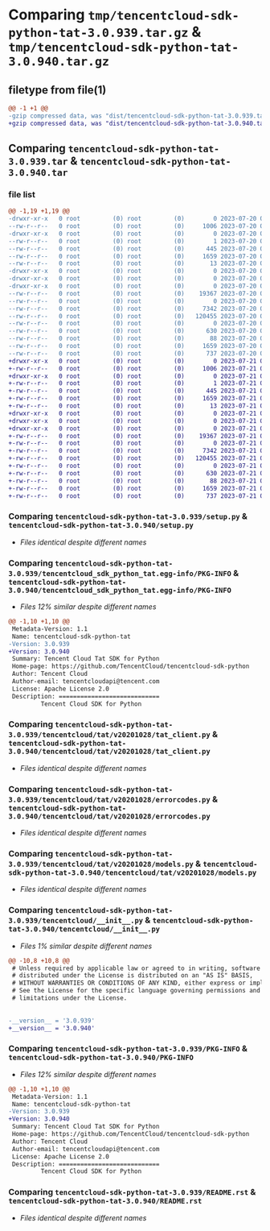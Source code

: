 # Comparing `tmp/tencentcloud-sdk-python-tat-3.0.939.tar.gz` & `tmp/tencentcloud-sdk-python-tat-3.0.940.tar.gz`

## filetype from file(1)

```diff
@@ -1 +1 @@
-gzip compressed data, was "dist/tencentcloud-sdk-python-tat-3.0.939.tar", last modified: Thu Jul 20 00:33:31 2023, max compression
+gzip compressed data, was "dist/tencentcloud-sdk-python-tat-3.0.940.tar", last modified: Fri Jul 21 00:49:34 2023, max compression
```

## Comparing `tencentcloud-sdk-python-tat-3.0.939.tar` & `tencentcloud-sdk-python-tat-3.0.940.tar`

### file list

```diff
@@ -1,19 +1,19 @@
-drwxr-xr-x   0 root         (0) root         (0)        0 2023-07-20 00:33:31.000000 tencentcloud-sdk-python-tat-3.0.939/
--rw-r--r--   0 root         (0) root         (0)     1006 2023-07-20 00:33:31.000000 tencentcloud-sdk-python-tat-3.0.939/setup.py
-drwxr-xr-x   0 root         (0) root         (0)        0 2023-07-20 00:33:31.000000 tencentcloud-sdk-python-tat-3.0.939/tencentcloud_sdk_python_tat.egg-info/
--rw-r--r--   0 root         (0) root         (0)        1 2023-07-20 00:33:31.000000 tencentcloud-sdk-python-tat-3.0.939/tencentcloud_sdk_python_tat.egg-info/dependency_links.txt
--rw-r--r--   0 root         (0) root         (0)      445 2023-07-20 00:33:31.000000 tencentcloud-sdk-python-tat-3.0.939/tencentcloud_sdk_python_tat.egg-info/SOURCES.txt
--rw-r--r--   0 root         (0) root         (0)     1659 2023-07-20 00:33:31.000000 tencentcloud-sdk-python-tat-3.0.939/tencentcloud_sdk_python_tat.egg-info/PKG-INFO
--rw-r--r--   0 root         (0) root         (0)       13 2023-07-20 00:33:31.000000 tencentcloud-sdk-python-tat-3.0.939/tencentcloud_sdk_python_tat.egg-info/top_level.txt
-drwxr-xr-x   0 root         (0) root         (0)        0 2023-07-20 00:33:31.000000 tencentcloud-sdk-python-tat-3.0.939/tencentcloud/
-drwxr-xr-x   0 root         (0) root         (0)        0 2023-07-20 00:33:31.000000 tencentcloud-sdk-python-tat-3.0.939/tencentcloud/tat/
-drwxr-xr-x   0 root         (0) root         (0)        0 2023-07-20 00:33:31.000000 tencentcloud-sdk-python-tat-3.0.939/tencentcloud/tat/v20201028/
--rw-r--r--   0 root         (0) root         (0)    19367 2023-07-20 00:33:31.000000 tencentcloud-sdk-python-tat-3.0.939/tencentcloud/tat/v20201028/tat_client.py
--rw-r--r--   0 root         (0) root         (0)        0 2023-07-20 00:33:31.000000 tencentcloud-sdk-python-tat-3.0.939/tencentcloud/tat/v20201028/__init__.py
--rw-r--r--   0 root         (0) root         (0)     7342 2023-07-20 00:33:31.000000 tencentcloud-sdk-python-tat-3.0.939/tencentcloud/tat/v20201028/errorcodes.py
--rw-r--r--   0 root         (0) root         (0)   120455 2023-07-20 00:33:31.000000 tencentcloud-sdk-python-tat-3.0.939/tencentcloud/tat/v20201028/models.py
--rw-r--r--   0 root         (0) root         (0)        0 2023-07-20 00:33:31.000000 tencentcloud-sdk-python-tat-3.0.939/tencentcloud/tat/__init__.py
--rw-r--r--   0 root         (0) root         (0)      630 2023-07-20 00:33:31.000000 tencentcloud-sdk-python-tat-3.0.939/tencentcloud/__init__.py
--rw-r--r--   0 root         (0) root         (0)       88 2023-07-20 00:33:31.000000 tencentcloud-sdk-python-tat-3.0.939/setup.cfg
--rw-r--r--   0 root         (0) root         (0)     1659 2023-07-20 00:33:31.000000 tencentcloud-sdk-python-tat-3.0.939/PKG-INFO
--rw-r--r--   0 root         (0) root         (0)      737 2023-07-20 00:33:31.000000 tencentcloud-sdk-python-tat-3.0.939/README.rst
+drwxr-xr-x   0 root         (0) root         (0)        0 2023-07-21 00:49:34.000000 tencentcloud-sdk-python-tat-3.0.940/
+-rw-r--r--   0 root         (0) root         (0)     1006 2023-07-21 00:49:34.000000 tencentcloud-sdk-python-tat-3.0.940/setup.py
+drwxr-xr-x   0 root         (0) root         (0)        0 2023-07-21 00:49:34.000000 tencentcloud-sdk-python-tat-3.0.940/tencentcloud_sdk_python_tat.egg-info/
+-rw-r--r--   0 root         (0) root         (0)        1 2023-07-21 00:49:34.000000 tencentcloud-sdk-python-tat-3.0.940/tencentcloud_sdk_python_tat.egg-info/dependency_links.txt
+-rw-r--r--   0 root         (0) root         (0)      445 2023-07-21 00:49:34.000000 tencentcloud-sdk-python-tat-3.0.940/tencentcloud_sdk_python_tat.egg-info/SOURCES.txt
+-rw-r--r--   0 root         (0) root         (0)     1659 2023-07-21 00:49:34.000000 tencentcloud-sdk-python-tat-3.0.940/tencentcloud_sdk_python_tat.egg-info/PKG-INFO
+-rw-r--r--   0 root         (0) root         (0)       13 2023-07-21 00:49:34.000000 tencentcloud-sdk-python-tat-3.0.940/tencentcloud_sdk_python_tat.egg-info/top_level.txt
+drwxr-xr-x   0 root         (0) root         (0)        0 2023-07-21 00:49:34.000000 tencentcloud-sdk-python-tat-3.0.940/tencentcloud/
+drwxr-xr-x   0 root         (0) root         (0)        0 2023-07-21 00:49:34.000000 tencentcloud-sdk-python-tat-3.0.940/tencentcloud/tat/
+drwxr-xr-x   0 root         (0) root         (0)        0 2023-07-21 00:49:34.000000 tencentcloud-sdk-python-tat-3.0.940/tencentcloud/tat/v20201028/
+-rw-r--r--   0 root         (0) root         (0)    19367 2023-07-21 00:49:34.000000 tencentcloud-sdk-python-tat-3.0.940/tencentcloud/tat/v20201028/tat_client.py
+-rw-r--r--   0 root         (0) root         (0)        0 2023-07-21 00:49:34.000000 tencentcloud-sdk-python-tat-3.0.940/tencentcloud/tat/v20201028/__init__.py
+-rw-r--r--   0 root         (0) root         (0)     7342 2023-07-21 00:49:34.000000 tencentcloud-sdk-python-tat-3.0.940/tencentcloud/tat/v20201028/errorcodes.py
+-rw-r--r--   0 root         (0) root         (0)   120455 2023-07-21 00:49:34.000000 tencentcloud-sdk-python-tat-3.0.940/tencentcloud/tat/v20201028/models.py
+-rw-r--r--   0 root         (0) root         (0)        0 2023-07-21 00:49:34.000000 tencentcloud-sdk-python-tat-3.0.940/tencentcloud/tat/__init__.py
+-rw-r--r--   0 root         (0) root         (0)      630 2023-07-21 00:49:34.000000 tencentcloud-sdk-python-tat-3.0.940/tencentcloud/__init__.py
+-rw-r--r--   0 root         (0) root         (0)       88 2023-07-21 00:49:34.000000 tencentcloud-sdk-python-tat-3.0.940/setup.cfg
+-rw-r--r--   0 root         (0) root         (0)     1659 2023-07-21 00:49:34.000000 tencentcloud-sdk-python-tat-3.0.940/PKG-INFO
+-rw-r--r--   0 root         (0) root         (0)      737 2023-07-21 00:49:34.000000 tencentcloud-sdk-python-tat-3.0.940/README.rst
```

### Comparing `tencentcloud-sdk-python-tat-3.0.939/setup.py` & `tencentcloud-sdk-python-tat-3.0.940/setup.py`

 * *Files identical despite different names*

### Comparing `tencentcloud-sdk-python-tat-3.0.939/tencentcloud_sdk_python_tat.egg-info/PKG-INFO` & `tencentcloud-sdk-python-tat-3.0.940/tencentcloud_sdk_python_tat.egg-info/PKG-INFO`

 * *Files 12% similar despite different names*

```diff
@@ -1,10 +1,10 @@
 Metadata-Version: 1.1
 Name: tencentcloud-sdk-python-tat
-Version: 3.0.939
+Version: 3.0.940
 Summary: Tencent Cloud Tat SDK for Python
 Home-page: https://github.com/TencentCloud/tencentcloud-sdk-python
 Author: Tencent Cloud
 Author-email: tencentcloudapi@tencent.com
 License: Apache License 2.0
 Description: ============================
         Tencent Cloud SDK for Python
```

### Comparing `tencentcloud-sdk-python-tat-3.0.939/tencentcloud/tat/v20201028/tat_client.py` & `tencentcloud-sdk-python-tat-3.0.940/tencentcloud/tat/v20201028/tat_client.py`

 * *Files identical despite different names*

### Comparing `tencentcloud-sdk-python-tat-3.0.939/tencentcloud/tat/v20201028/errorcodes.py` & `tencentcloud-sdk-python-tat-3.0.940/tencentcloud/tat/v20201028/errorcodes.py`

 * *Files identical despite different names*

### Comparing `tencentcloud-sdk-python-tat-3.0.939/tencentcloud/tat/v20201028/models.py` & `tencentcloud-sdk-python-tat-3.0.940/tencentcloud/tat/v20201028/models.py`

 * *Files identical despite different names*

### Comparing `tencentcloud-sdk-python-tat-3.0.939/tencentcloud/__init__.py` & `tencentcloud-sdk-python-tat-3.0.940/tencentcloud/__init__.py`

 * *Files 1% similar despite different names*

```diff
@@ -10,8 +10,8 @@
 # Unless required by applicable law or agreed to in writing, software
 # distributed under the License is distributed on an "AS IS" BASIS,
 # WITHOUT WARRANTIES OR CONDITIONS OF ANY KIND, either express or implied.
 # See the License for the specific language governing permissions and
 # limitations under the License.
 
 
-__version__ = '3.0.939'
+__version__ = '3.0.940'
```

### Comparing `tencentcloud-sdk-python-tat-3.0.939/PKG-INFO` & `tencentcloud-sdk-python-tat-3.0.940/PKG-INFO`

 * *Files 12% similar despite different names*

```diff
@@ -1,10 +1,10 @@
 Metadata-Version: 1.1
 Name: tencentcloud-sdk-python-tat
-Version: 3.0.939
+Version: 3.0.940
 Summary: Tencent Cloud Tat SDK for Python
 Home-page: https://github.com/TencentCloud/tencentcloud-sdk-python
 Author: Tencent Cloud
 Author-email: tencentcloudapi@tencent.com
 License: Apache License 2.0
 Description: ============================
         Tencent Cloud SDK for Python
```

### Comparing `tencentcloud-sdk-python-tat-3.0.939/README.rst` & `tencentcloud-sdk-python-tat-3.0.940/README.rst`

 * *Files identical despite different names*

